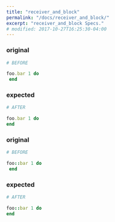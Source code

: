 ```yaml
---
title: "receiver_and_block"
permalink: "/docs/receiver_and_block/"
excerpt: "receiver_and_block Specs."
# modified: 2017-10-27T16:25:30-04:00
---
```

### original
```ruby
# BEFORE

foo.bar 1 do 
 end

```
### expected
```ruby
# AFTER

foo.bar 1 do
end

```
### original
```ruby
# BEFORE

foo::bar 1 do 
 end

```
### expected
```ruby
# AFTER

foo::bar 1 do
end
```
